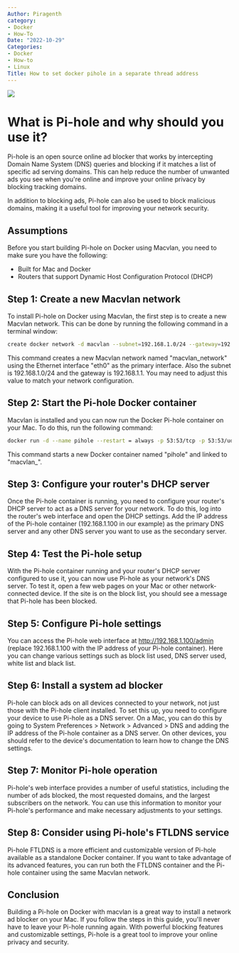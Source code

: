 ```yaml
---
Author: Piragenth
category:
- Docker
- How-To
Date: "2022-10-29"
Categories:
- Docker
- How-to
- Linux
Title: How to set docker pihole in a separate thread address
---
```

![](https://linuxtutorialforbeginners.com/assets/Pictures/update-pihole-running-in-a-docker-container.png)
# What is Pi-hole and why should you use it?

Pi-hole is an open source online ad blocker that works by intercepting Domain Name System (DNS) queries and blocking if it matches a list of specific ad serving domains. This can help reduce the number of unwanted ads you see when you're online and improve your online privacy by blocking tracking domains.

In addition to blocking ads, Pi-hole can also be used to block malicious domains, making it a useful tool for improving your network security.

## Assumptions

Before you start building Pi-hole on Docker using Macvlan, you need to make sure you have the following:

- Built for Mac and Docker
- Routers that support Dynamic Host Configuration Protocol (DHCP)

## Step 1: Create a new Macvlan network

To install Pi-hole on Docker using Macvlan, the first step is to create a new Macvlan network. This can be done by running the following command in a terminal window:

```bash
create docker network -d macvlan --subnet=192.168.1.0/24 --gateway=192.168.1.1 -o parent=eth0 macvlan_network
```

This command creates a new Macvlan network named "macvlan_network" using the Ethernet interface "eth0" as the primary interface. Also the subnet is 192.168.1.0/24 and the gateway is 192.168.1.1. You may need to adjust this value to match your network configuration.

## Step 2: Start the Pi-hole Docker container

Macvlan is installed and you can now run the Docker Pi-hole container on your Mac. To do this, run the following command:

```bash
docker run -d --name pihole --restart = always -p 53:53/tcp -p 53:53/udp -p 80:80 -v/etc/pihole/:/etc/pihole/-v/etc/ dnsmasq.d/:/etc/dnsmasq.d/ --network macvlan_network --ip 192.168.1.100 pihole/pihole
```


This command starts a new Docker container named "pihole" and linked to "macvlan_".

## Step 3: Configure your router's DHCP server

Once the Pi-hole container is running, you need to configure your router's DHCP server to act as a DNS server for your network. To do this, log into the router's web interface and open the DHCP settings. Add the IP address of the Pi-hole container (192.168.1.100 in our example) as the primary DNS server and any other DNS server you want to use as the secondary server.

## Step 4: Test the Pi-hole setup

With the Pi-hole container running and your router's DHCP server configured to use it, you can now use Pi-hole as your network's DNS server. To test it, open a few web pages on your Mac or other network-connected device. If the site is on the block list, you should see a message that Pi-hole has been blocked.

## Step 5: Configure Pi-hole settings

You can access the Pi-hole web interface at http://192.168.1.100/admin (replace 192.168.1.100 with the IP address of your Pi-hole container). Here you can change various settings such as block list used, DNS server used, white list and black list.

## Step 6: Install a system ad blocker

Pi-hole can block ads on all devices connected to your network, not just those with the Pi-hole client installed. To set this up, you need to configure your device to use Pi-hole as a DNS server. On a Mac, you can do this by going to System Preferences > Network > Advanced > DNS and adding the IP address of the Pi-hole container as a DNS server. On other devices, you should refer to the device's documentation to learn how to change the DNS settings.

## Step 7: Monitor Pi-hole operation

Pi-hole's web interface provides a number of useful statistics, including the number of ads blocked, the most requested domains, and the largest subscribers on the network. You can use this information to monitor your Pi-hole's performance and make necessary adjustments to your settings.

## Step 8: Consider using Pi-hole's FTLDNS service

Pi-hole FTLDNS is a more efficient and customizable version of Pi-hole available as a standalone Docker container. If you want to take advantage of its advanced features, you can run both the FTLDNS container and the Pi-hole container using the same Macvlan network.

## Conclusion

Building a Pi-hole on Docker with macvlan is a great way to install a network ad blocker on your Mac. If you follow the steps in this guide, you'll never have to leave your Pi-hole running again. With powerful blocking features and customizable settings, Pi-hole is a great tool to improve your online privacy and security.